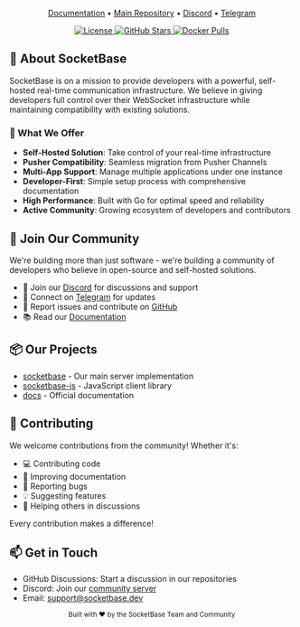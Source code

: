 <p align="center">
  <a href="https://docs.socketbase.dev">Documentation</a> •
  <a href="https://github.com/socketbasehq/socketbase">Main Repository</a> •
  <a href="https://discord.gg/zSQyK6nmM9">Discord</a> •
  <a href="https://t.me/+qxlkQnPIc4g0ZjI9">Telegram</a>
</p>

<p align="center">
  <a href="https://github.com/socketbasehq/socketbase/blob/main/LICENSE">
    <img src="https://img.shields.io/github/license/socketbasehq/socketbase" alt="License">
  </a>
  <a href="https://github.com/socketbasehq/socketbase/stargazers">
    <img src="https://img.shields.io/github/stars/socketbasehq/socketbase" alt="GitHub Stars">
  </a>
  <a href="https://hub.docker.com/r/socketbase/socketbase">
    <img src="https://img.shields.io/docker/pulls/socketbase/socketbase" alt="Docker Pulls">
  </a>
</p>

## 🚀 About SocketBase

SocketBase is on a mission to provide developers with a powerful, self-hosted real-time communication infrastructure. We believe in giving developers full control over their WebSocket infrastructure while maintaining compatibility with existing solutions.

### 🌟 What We Offer

- **Self-Hosted Solution**: Take control of your real-time infrastructure
- **Pusher Compatibility**: Seamless migration from Pusher Channels
- **Multi-App Support**: Manage multiple applications under one instance
- **Developer-First**: Simple setup process with comprehensive documentation
- **High Performance**: Built with Go for optimal speed and reliability
- **Active Community**: Growing ecosystem of developers and contributors

## 🤝 Join Our Community

We're building more than just software - we're building a community of developers who believe in open-source and self-hosted solutions.

- 💬 Join our [Discord](https://discord.gg/zSQyK6nmM9) for discussions and support
- 📱 Connect on [Telegram](https://t.me/+qxlkQnPIc4g0ZjI9) for updates
- 🐛 Report issues and contribute on [GitHub](https://github.com/socketbasehq/socketbase)
- 📚 Read our [Documentation](https://docs.socketbase.dev)

## 📦 Our Projects

- [socketbase](https://github.com/socketbasehq/socketbase) - Our main server implementation
- [socketbase-js](https://github.com/socketbasehq/socketbase-js) - JavaScript client library
- [docs](https://docs.socketbase.dev) - Official documentation

## 🌱 Contributing

We welcome contributions from the community! Whether it's:

- 💻 Contributing code
- 📝 Improving documentation
- 🐛 Reporting bugs
- 💡 Suggesting features
- 🤝 Helping others in discussions

Every contribution makes a difference!

## 📫 Get in Touch

- GitHub Discussions: Start a discussion in our repositories
- Discord: Join our [community server](https://discord.gg/zSQyK6nmM9)
- Email: support@socketbase.dev

<p align="center">
  <sub>Built with ❤️ by the SocketBase Team and Community</sub>
</p>

